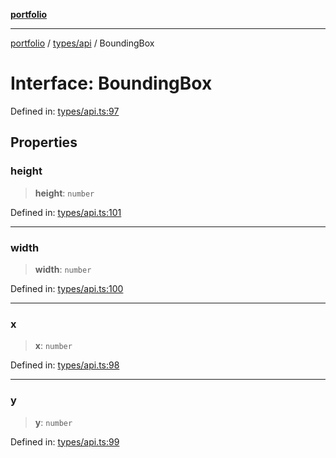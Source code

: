 [**portfolio**](../../../README.md)

***

[portfolio](../../../modules.md) / [types/api](../README.md) / BoundingBox

# Interface: BoundingBox

Defined in: [types/api.ts:97](https://github.com/tnorlund/Portfolio/blob/c1a07ffb092a67e0032a52d450b69ad1609b4b71/portfolio/types/api.ts#L97)

## Properties

### height

> **height**: `number`

Defined in: [types/api.ts:101](https://github.com/tnorlund/Portfolio/blob/c1a07ffb092a67e0032a52d450b69ad1609b4b71/portfolio/types/api.ts#L101)

***

### width

> **width**: `number`

Defined in: [types/api.ts:100](https://github.com/tnorlund/Portfolio/blob/c1a07ffb092a67e0032a52d450b69ad1609b4b71/portfolio/types/api.ts#L100)

***

### x

> **x**: `number`

Defined in: [types/api.ts:98](https://github.com/tnorlund/Portfolio/blob/c1a07ffb092a67e0032a52d450b69ad1609b4b71/portfolio/types/api.ts#L98)

***

### y

> **y**: `number`

Defined in: [types/api.ts:99](https://github.com/tnorlund/Portfolio/blob/c1a07ffb092a67e0032a52d450b69ad1609b4b71/portfolio/types/api.ts#L99)
